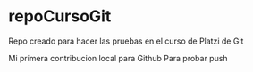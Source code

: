 # repoCursoGit
Repo creado para hacer las pruebas en el curso de Platzi de Git

Mi primera contribucion local para Github
Para probar push

